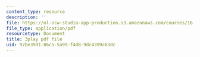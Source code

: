 ```yaml
---
content_type: resource
description: ''
file: https://ol-ocw-studio-app-production.s3.amazonaws.com/courses/16-90-computational-methods-in-aerospace-engineering-spring-2014/97be39d186c55a99f4d89dc4399c63dc_A-qap-PTmgo.pdf
file_type: application/pdf
resourcetype: Document
title: 3play pdf file
uid: 97be39d1-86c5-5a99-f4d8-9dc4399c63dc
---
```

